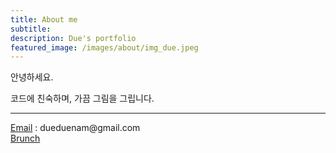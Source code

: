```yaml
---
title: About me
subtitle:
description: Due's portfolio
featured_image: /images/about/img_due.jpeg
---
```



안녕하세요.<br>

코드에 친숙하며, 가끔 그림을 그립니다.<br>

<!-- 삼성전자 모바일 UX 디자이너를 거쳐 스타트업을 창업해,<br>
Jakin corp.에서 <a href="https://www.watchbot.co.kr/" target="_blank">Watchbot</a>이라는 서비스를 만들고 있습니다.
<br>
코드에 친숙하며, 가끔 그림을 그립니다.<br>
(HTML&CSS와 약간의 JS를 다룰줄 압니다. 이 사이트는 Jeklly로 만들어보았습니다.)<br><br>

디지털도구를 익히고 다루길 좋아합니다.<br><br>



<hr>
2016.11 - 2018.11<br>
* Jakin corp. Co-founder & Designer <br>

<hr>
2012.02 - 2016.10<br>
* 삼성전자 UX Designer
<hr>

<br>
## Media
<br>
> <a href="http://www.inews24.com/view/1091159?rrf=nv" target="_blank">삼성전자 C랩 출신 '워치봇'</a><br>
프로그래밍 지식 없어도 간단하게 알고리즘 전략 적용
<hr>
> SparkLabs Demoday <br>
<a href="https://www.youtube-nocookie.com/embed/OCedARFnl2Y?start=87" target="_blank">영상 보기 </a> |
<a href="http://platum.kr/archives/102173" target="_blank"> 기사 보기 </a> -->


<hr>
<a href="mailto:dueduenam@gmail.com" target="_blank">Email</a> : dueduenam@gmail.com<br>
<a href="https://brunch.co.kr/@duenam#articles" target="_blank">Brunch</a><br>
